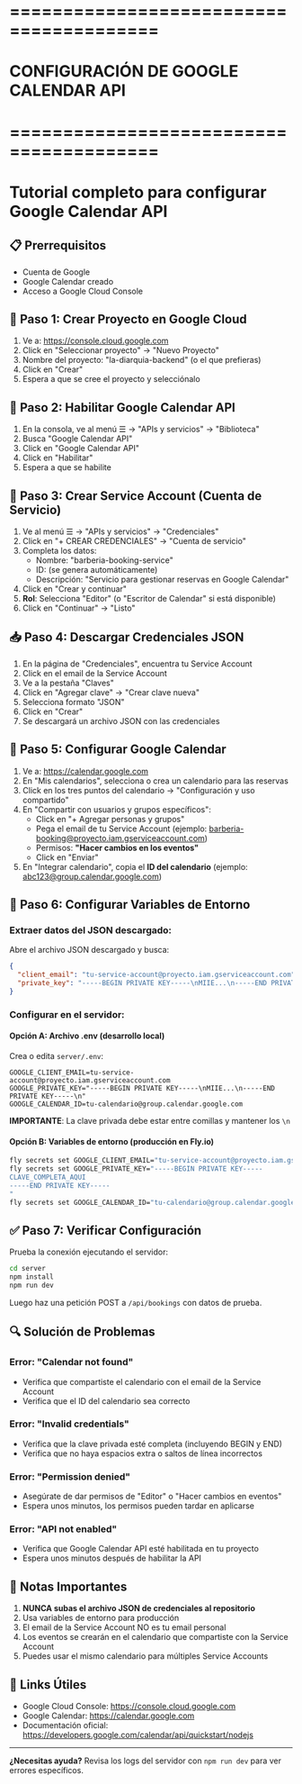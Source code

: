 # ========================================
# CONFIGURACIÓN DE GOOGLE CALENDAR API
# ========================================
# Tutorial completo para configurar Google Calendar API

## 📋 Prerrequisitos
- Cuenta de Google
- Google Calendar creado
- Acceso a Google Cloud Console

## 🔧 Paso 1: Crear Proyecto en Google Cloud

1. Ve a: https://console.cloud.google.com
2. Click en "Seleccionar proyecto" → "Nuevo Proyecto"
3. Nombre del proyecto: "la-diarquia-backend" (o el que prefieras)
4. Click en "Crear"
5. Espera a que se cree el proyecto y selecciónalo

## 🔌 Paso 2: Habilitar Google Calendar API

1. En la consola, ve al menú ☰ → "APIs y servicios" → "Biblioteca"
2. Busca "Google Calendar API"
3. Click en "Google Calendar API"
4. Click en "Habilitar"
5. Espera a que se habilite

## 🔑 Paso 3: Crear Service Account (Cuenta de Servicio)

1. Ve al menú ☰ → "APIs y servicios" → "Credenciales"
2. Click en "+ CREAR CREDENCIALES" → "Cuenta de servicio"
3. Completa los datos:
   - Nombre: "barberia-booking-service"
   - ID: (se genera automáticamente)
   - Descripción: "Servicio para gestionar reservas en Google Calendar"
4. Click en "Crear y continuar"
5. **Rol**: Selecciona "Editor" (o "Escritor de Calendar" si está disponible)
6. Click en "Continuar" → "Listo"

## 📥 Paso 4: Descargar Credenciales JSON

1. En la página de "Credenciales", encuentra tu Service Account
2. Click en el email de la Service Account
3. Ve a la pestaña "Claves"
4. Click en "Agregar clave" → "Crear clave nueva"
5. Selecciona formato "JSON"
6. Click en "Crear"
7. Se descargará un archivo JSON con las credenciales

## 📅 Paso 5: Configurar Google Calendar

1. Ve a: https://calendar.google.com
2. En "Mis calendarios", selecciona o crea un calendario para las reservas
3. Click en los tres puntos del calendario → "Configuración y uso compartido"
4. En "Compartir con usuarios y grupos específicos":
   - Click en "+ Agregar personas y grupos"
   - Pega el email de tu Service Account (ejemplo: barberia-booking@proyecto.iam.gserviceaccount.com)
   - Permisos: **"Hacer cambios en los eventos"**
   - Click en "Enviar"
5. En "Integrar calendario", copia el **ID del calendario** (ejemplo: abc123@group.calendar.google.com)

## 🔐 Paso 6: Configurar Variables de Entorno

### Extraer datos del JSON descargado:

Abre el archivo JSON descargado y busca:

```json
{
  "client_email": "tu-service-account@proyecto.iam.gserviceaccount.com",
  "private_key": "-----BEGIN PRIVATE KEY-----\nMIIE...\n-----END PRIVATE KEY-----\n"
}
```

### Configurar en el servidor:

#### Opción A: Archivo .env (desarrollo local)

Crea o edita `server/.env`:

```env
GOOGLE_CLIENT_EMAIL=tu-service-account@proyecto.iam.gserviceaccount.com
GOOGLE_PRIVATE_KEY="-----BEGIN PRIVATE KEY-----\nMIIE...\n-----END PRIVATE KEY-----\n"
GOOGLE_CALENDAR_ID=tu-calendario@group.calendar.google.com
```

**IMPORTANTE**: La clave privada debe estar entre comillas y mantener los `\n`

#### Opción B: Variables de entorno (producción en Fly.io)

```bash
fly secrets set GOOGLE_CLIENT_EMAIL="tu-service-account@proyecto.iam.gserviceaccount.com"
fly secrets set GOOGLE_PRIVATE_KEY="-----BEGIN PRIVATE KEY-----
CLAVE_COMPLETA_AQUI
-----END PRIVATE KEY-----
"
fly secrets set GOOGLE_CALENDAR_ID="tu-calendario@group.calendar.google.com"
```

## ✅ Paso 7: Verificar Configuración

Prueba la conexión ejecutando el servidor:

```bash
cd server
npm install
npm run dev
```

Luego haz una petición POST a `/api/bookings` con datos de prueba.

## 🔍 Solución de Problemas

### Error: "Calendar not found"
- Verifica que compartiste el calendario con el email de la Service Account
- Verifica que el ID del calendario sea correcto

### Error: "Invalid credentials"
- Verifica que la clave privada esté completa (incluyendo BEGIN y END)
- Verifica que no haya espacios extra o saltos de línea incorrectos

### Error: "Permission denied"
- Asegúrate de dar permisos de "Editor" o "Hacer cambios en eventos"
- Espera unos minutos, los permisos pueden tardar en aplicarse

### Error: "API not enabled"
- Verifica que Google Calendar API esté habilitada en tu proyecto
- Espera unos minutos después de habilitar la API

## 📝 Notas Importantes

1. **NUNCA subas el archivo JSON de credenciales al repositorio**
2. Usa variables de entorno para producción
3. El email de la Service Account NO es tu email personal
4. Los eventos se crearán en el calendario que compartiste con la Service Account
5. Puedes usar el mismo calendario para múltiples Service Accounts

## 🔗 Links Útiles

- Google Cloud Console: https://console.cloud.google.com
- Google Calendar: https://calendar.google.com
- Documentación oficial: https://developers.google.com/calendar/api/quickstart/nodejs

---

**¿Necesitas ayuda?** Revisa los logs del servidor con `npm run dev` para ver errores específicos.
